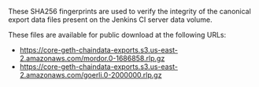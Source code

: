 These SHA256 fingerprints are used to verify the integrity of the
canonical export data files present on the Jenkins CI server data volume.

These files are available for public download at the following URLs:

- https://core-geth-chaindata-exports.s3.us-east-2.amazonaws.com/mordor.0-1686858.rlp.gz
- https://core-geth-chaindata-exports.s3.us-east-2.amazonaws.com/goerli.0-2000000.rlp.gz
